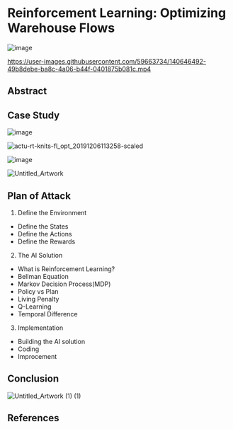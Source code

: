 # Reinforcement Learning: Optimizing Warehouse Flows

![image](https://user-images.githubusercontent.com/59663734/140646605-98841672-0769-44f4-924b-b76e5e309307.png)


https://user-images.githubusercontent.com/59663734/140646492-49b8debe-ba8c-4a06-b44f-0401875b081c.mp4



## Abstract

## Case Study

![image](https://user-images.githubusercontent.com/59663734/140644626-98354f2a-3b42-4de0-808a-c2e182e8092a.png)

![actu-rt-knits-fl_opt_20191206113258-scaled](https://user-images.githubusercontent.com/59663734/140644631-b4fa3d0d-f389-451b-aa96-fd2239e90e11.jpg)

![image](https://user-images.githubusercontent.com/59663734/140645995-667ae107-702b-483f-b95f-01e60aa331ec.png)


![Untitled_Artwork](https://user-images.githubusercontent.com/59663734/140641704-6f8bf1d7-a9ec-4460-bd9f-1c9464ac2537.gif)

## Plan of Attack

1. Define the Environment
- Define the States
- Define the Actions
- Define the Rewards


2. The AI Solution
- What is Reinforcement Learning?
- Bellman Equation
- Markov Decision Process(MDP)
- Policy vs Plan
- Living Penalty
- Q-Learning
- Temporal Difference



3. Implementation
- Building the AI solution
- Coding
- Improcement

## Conclusion

![Untitled_Artwork (1) (1)](https://user-images.githubusercontent.com/59663734/140646265-13d7af87-cba2-429d-902d-eda4efd71838.gif)


## References
